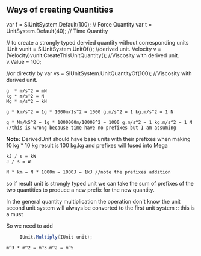 ﻿Ways of creating Quantities
---------------------------

var f = SIUnitSystem.Default<Newton>(100);   // Force Quantity
var t = UnitSystem.Default<Second>(40);      // Time Quantity

// to create a strongly typed dervied quantity without corresponding units
IUnit vunit = SIUnitSystem.UnitOf<Velocity>();               //derived unit.
Velocity v = (Velocity)vunit.CreateThisUnitQuantity();       //Viscosity with derived unit.
v.Value = 100;

//or directly by
var vs = SIUnitSystem.UnitQuantityOf<Viscosity>(100);  //Viscosity with derived unit.

```
g  * m/s^2 = mN
kg * m/s^2 = N
Mg * m/s^2 = kN

g * km/s^2 = 1g * 1000m/1s^2 = 1000 g.m/s^2 = 1 kg.m/s^2 = 1 N

g * Mm/kS^2 = 1g * 1000000m/1000S^2 = 1000 g.m/s^2 = 1 kg.m/s^2 = 1 N //this is wrong because time have no prefixes but I am assuming
```

**Note:**  DerivedUnit should have base units with their prefixes when making 10 kg * 10 kg result is  100 kg.kg and prefixes will fused into Mega

```
kJ / s = kW
J / s = W
```
```
N * km = N * 1000m = 1000J = 1kJ //note the prefixes addition
```
so if result unit is strongly typed unit we can take the sum of prefixes of the two quantities
to produce a new prefix for the new quantity.

In the general quantity multiplication
the operation don't know the unit 
second unit system will always be converted to the first unit system :: this is a must

So we need to add

```csharp
     IUnit.Multiply(IUnit unit);
```
```
m^3 * m^2 = m^3.m^2 = m^5
```

